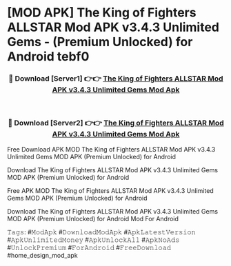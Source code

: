 # [MOD APK] The King of Fighters ALLSTAR Mod APK v3.4.3 Unlimited Gems - (Premium Unlocked) for Android tebf0



<div align="center">
<h3>🔴 Download [Server1] 👉👉 <a href="https://momento.my/?title=The_King_of_Fighters_ALLSTAR_Mod_APK_v3.4.3_Unlimited_Gems">The King of Fighters ALLSTAR Mod APK v3.4.3 Unlimited Gems Mod Apk</a></h3><br>

<h3>🔴 Download [Server2] 👉👉 <a href="https://momento.my/?title=The_King_of_Fighters_ALLSTAR_Mod_APK_v3.4.3_Unlimited_Gems">The King of Fighters ALLSTAR Mod APK v3.4.3 Unlimited Gems Mod Apk</a></h3>
</div>



Free Download APK MOD The King of Fighters ALLSTAR Mod APK v3.4.3 Unlimited Gems MOD APK (Premium Unlocked) for Android

Download The King of Fighters ALLSTAR Mod APK v3.4.3 Unlimited Gems MOD APK (Premium Unlocked) for Android

Free APK MOD The King of Fighters ALLSTAR Mod APK v3.4.3 Unlimited Gems MOD APK (Premium Unlocked) for Android

Download The King of Fighters ALLSTAR Mod APK v3.4.3 Unlimited Gems MOD APK (Premium Unlocked) for Android Mod For Android

𝚃𝚊𝚐𝚜: #𝙼𝚘𝚍𝙰𝚙𝚔 #𝙳𝚘𝚠𝚗𝚕𝚘𝚊𝚍𝙼𝚘𝚍𝙰𝚙𝚔 #𝙰𝚙𝚔𝙻𝚊𝚝𝚎𝚜𝚝𝚅𝚎𝚛𝚜𝚒𝚘𝚗 #𝙰𝚙𝚔𝚄𝚗𝚕𝚒𝚖𝚒𝚝𝚎𝚍𝙼𝚘𝚗𝚎𝚢 #𝙰𝚙𝚔𝚄𝚗𝚕𝚘𝚌𝚔𝙰𝚕𝚕 #𝙰𝚙𝚔𝙽𝚘𝙰𝚍𝚜 #𝚄𝚗𝚕𝚘𝚌𝚔𝙿𝚛𝚎𝚖𝚒𝚞𝚖 #𝙵𝚘𝚛𝙰𝚗𝚍𝚛𝚘𝚒𝚍 #𝙵𝚛𝚎𝚎𝙳𝚘𝚠𝚗𝚕𝚘𝚊𝚍 #home_design_mod_apk
